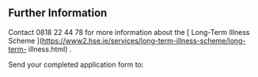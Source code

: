 ##  Further Information

Contact 0818 22 44 78 for more information about the [ Long-Term Illness
Scheme ](https://www2.hse.ie/services/long-term-illness-scheme/long-term-
illness.html) .

Send your completed application form to:
